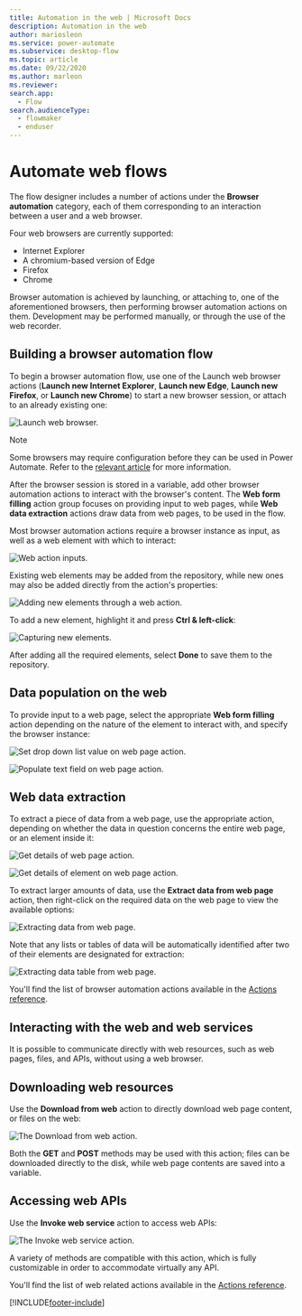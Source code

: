 ```yaml
---
title: Automation in the web | Microsoft Docs
description: Automation in the web
author: mariosleon
ms.service: power-automate
ms.subservice: desktop-flow
ms.topic: article
ms.date: 09/22/2020
ms.author: marleon
ms.reviewer: 
search.app: 
  - Flow
search.audienceType: 
  - flowmaker
  - enduser
---
```

# Automate web flows



The flow designer includes a number of actions under the **Browser automation** category, each of them corresponding to an interaction between a user and a web browser.

Four web browsers are currently supported:

* Internet Explorer
* A chromium-based version of Edge
* Firefox
* Chrome

Browser automation is achieved by launching, or attaching to, one of the aforementioned browsers, then performing browser automation actions on them. Development may be performed manually, or through the use of the web recorder.

## Building a browser automation flow

To begin a browser automation flow, use one of the Launch web browser actions (**Launch new Internet Explorer**, **Launch new Edge**, **Launch new Firefox**, or **Launch new Chrome**) to start a new browser session, or attach to an already existing one:

![Launch web browser.](.\media\web-automation\launch-web-browser-action.png)

> [!NOTE]
> Some browsers may require configuration before they can be used in Power Automate. Refer to the [relevant article](using-browsers.md) for more information.

After the browser session is stored in a variable, add other browser automation actions to interact with the browser's content. The **Web form filling** action group focuses on providing input to web pages, while **Web data extraction** actions draw data from web pages, to be used in the flow.

Most browser automation actions require a browser instance as input, as well as a web element with which to interact:

![Web action inputs.](.\media\web-automation\web-action-inputs.png)

Existing web elements may be added from the repository, while new ones may also be added directly from the action's properties:

![Adding new elements through a web action.](.\media\web-automation\adding-new-elements-through-a-web-action.png)

To add a new element, highlight it and press **Ctrl & left-click**:

![Capturing new elements.](.\media\web-automation\capturing-new-elements.png)

After adding all the required elements, select **Done** to save them to the repository.

## Data population on the web

To provide input to a web page, select the appropriate **Web form filling** action depending on the nature of the element to interact with, and specify the browser instance:

![Set drop down list value on web page action.](.\media\web-automation\set-drop-down-list-value-on-web-page-action.png)

![Populate text field on web page action.](.\media\web-automation\populate-text-field-on-web-page-action.png)

## Web data extraction

To extract a piece of data from a web page, use the appropriate action, depending on whether the data in question concerns the entire web page, or an element inside it:

![Get details of web page action.](.\media\web-automation\get-details-of-web-page-action.png)

![Get details of element on web page action.](.\media\web-automation\get-details-of-element-on-web-page-action.png)

To extract larger amounts of data, use the **Extract data from web page** action, then right-click on the required data on the web page to view the available options:

![Extracting data from web page.](.\media\web-automation\extracting-data-from-web-page.png)

 Note that any lists or tables of data will be automatically identified after two of their elements are designated for extraction:

![Extracting data table from web page.](.\media\web-automation\extracting-data-table-from-web-page.png)


You'll find the list of browser automation actions available in the [Actions reference](actions-reference/webautomation.md).


## Interacting with the web and web services

It is possible to communicate directly with web resources, such as web pages, files, and APIs, without using a web browser.

## Downloading web resources

Use the **Download from web** action to directly download web page content, or files on the web:

![The Download from web action.](./media/interacting-web-services/download-from-web-action.png)

Both the **GET** and **POST** methods may be used with this action; files can be downloaded directly to the disk, while web page contents are saved into a variable.

## Accessing web APIs

Use the **Invoke web service** action to access web APIs:

![The Invoke web service action.](./media/interacting-web-services/invoke-web-service-action.png)

A variety of methods are compatible with this action, which is fully customizable in order to accommodate virtually any API.


You'll find the list of web related actions available in the [Actions reference](actions-reference/web.md).


[!INCLUDE[footer-include](../includes/footer-banner.md)]